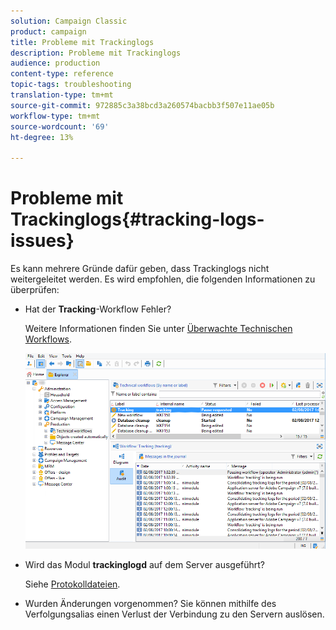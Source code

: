 ```yaml
---
solution: Campaign Classic
product: campaign
title: Probleme mit Trackinglogs
description: Probleme mit Trackinglogs
audience: production
content-type: reference
topic-tags: troubleshooting
translation-type: tm+mt
source-git-commit: 972885c3a38bcd3a260574bacbb3f507e11ae05b
workflow-type: tm+mt
source-wordcount: '69'
ht-degree: 13%

---
```



# Probleme mit Trackinglogs{#tracking-logs-issues}

Es kann mehrere Gründe dafür geben, dass Trackinglogs nicht weitergeleitet werden. Es wird empfohlen, die folgenden Informationen zu überprüfen:

* Hat der **Tracking**-Workflow Fehler?

   Weitere Informationen finden Sie unter [Überwachte Technischen Workflows](../../workflow/using/monitoring-technical-workflows.md).

   ![](assets/tracking_scheduled_task.png)

* Wird das Modul **trackinglogd** auf dem Server ausgeführt?

   Siehe [Protokolldateien](../../production/using/log-files.md).

* Wurden Änderungen vorgenommen? Sie können mithilfe des Verfolgungsalias einen Verlust der Verbindung zu den Servern auslösen.

